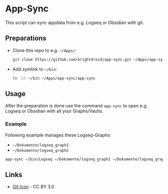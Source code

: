 # App-Sync

This script can sync appdata from e.g. Logseq or Obsidian with git.

## Preparations

  - Clone this repo to e.g. `~/Apps/`:
    ```bash
    git clone https://github.com/brightdroid/app-sync.git ~/Apps/app-sync
    ```
  - Add symlink to `~/bin`:
    ```bash
    ln -st ~/bin ~/Apps/app-sync/app-sync
    ```

## Usage

After the preparation is done use the command `app-sync` to open e.g. Logseq or Obsidian with all your Graphs/Vaults.

### Example

Following example manages these Logseq-Graphs:
  - `~/Dokumente/logseq_graph1`
  - `~/Dokumente/logseq_graph2`

```bash
app-sync ~/bin/Logseq ~/Dokumente/logseq_graph1 ~/Dokumente/logseq_graph2
```

## Links

- [Git Icon](https://git-scm.com/downloads/logos) - CC BY 3.0
